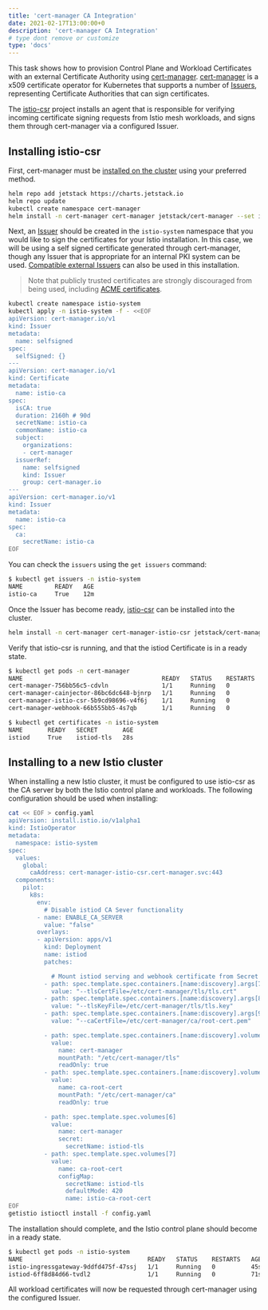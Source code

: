 ```yaml
---
title: 'cert-manager CA Integration'
date: 2021-02-17T13:00:00+0
description: 'cert-manager CA Integration'
# type dont remove or customize
type: 'docs'
---
```


This task shows how to provision Control Plane and Workload Certificates with an
external Certificate Authority using [cert-manager](https://cert-manager.io).
[cert-manager](https://cert-manager.io) is a x509 certificate operator for
Kubernetes that supports a number of
[Issuers](https://cert-manager.io/docs/configuration/), representing Certificate
Authorities that can sign certificates.

The [istio-csr](https://github.com/cert-manager/istio-csr) project installs an
agent that is responsible for verifying incoming certificate signing requests
from Istio mesh workloads, and signs them through cert-manager via a configured
Issuer.

## Installing istio-csr

First, cert-manager must be [installed on the
cluster](https://cert-manager.io/docs/installation/kubernetes/) using your
preferred method.

```sh
helm repo add jetstack https://charts.jetstack.io
helm repo update
kubectl create namespace cert-manager
helm install -n cert-manager cert-manager jetstack/cert-manager --set installCRDs=true
```

Next, an [Issuer](https://cert-manager.io/docs/configuration/) should be created
in the `istio-system` namespace that you would like to sign the certificates for
your Istio installation. In this case, we will be using a self signed
certificate generated through cert-manager, though any Issuer that is
appropriate for an internal PKI system can be used. [Compatible external
Issuers](https://cert-manager.io/docs/configuration/external/) can also be used
in this installation.

> Note that publicly trusted certificates are strongly discouraged from being
> used, including [ACME
> certificates](https://cert-manager.io/docs/configuration/acme/).

```sh
kubectl create namespace istio-system
kubectl apply -n istio-system -f - <<EOF
apiVersion: cert-manager.io/v1
kind: Issuer
metadata:
  name: selfsigned
spec:
  selfSigned: {}
---
apiVersion: cert-manager.io/v1
kind: Certificate
metadata:
  name: istio-ca
spec:
  isCA: true
  duration: 2160h # 90d
  secretName: istio-ca
  commonName: istio-ca
  subject:
    organizations:
    - cert-manager
  issuerRef:
    name: selfsigned
    kind: Issuer
    group: cert-manager.io
---
apiVersion: cert-manager.io/v1
kind: Issuer
metadata:
  name: istio-ca
spec:
  ca:
    secretName: istio-ca
EOF
```

You can check the `issuers` using the `get issuers` command:

```sh
$ kubectl get issuers -n istio-system
NAME         READY   AGE
istio-ca     True    12m
```

Once the Issuer has become ready,
[istio-csr](https://github.com/cert-manager/istio-csr) can be installed into the
cluster.

```sh
helm install -n cert-manager cert-manager-istio-csr jetstack/cert-manager-istio-csr
```

Verify that istio-csr is running, and that the istiod Certificate is in a ready
state.

```sh
$ kubectl get pods -n cert-manager
NAME                                       READY   STATUS    RESTARTS   AGE
cert-manager-756bb56c5-cdvln               1/1     Running   0          111s
cert-manager-cainjector-86bc6dc648-bjnrp   1/1     Running   0          111s
cert-manager-istio-csr-5b9cd98696-v4f6j    1/1     Running   0          12s
cert-manager-webhook-66b555bb5-4s7qb       1/1     Running   0          111s

$ kubectl get certificates -n istio-system
NAME       READY   SECRET       AGE
istiod     True    istiod-tls   28s
```

## Installing to a new Istio cluster

When installing a new Istio cluster, it must be configured to use istio-csr as
the CA server by both the Istio control plane and workloads. The following
configuration should be used when installing:

```sh
cat << EOF > config.yaml
apiVersion: install.istio.io/v1alpha1
kind: IstioOperator
metadata:
  namespace: istio-system
spec:
  values:
    global:
      caAddress: cert-manager-istio-csr.cert-manager.svc:443
  components:
    pilot:
      k8s:
        env:
          # Disable istiod CA Sever functionality
        - name: ENABLE_CA_SERVER
          value: "false"
        overlays:
        - apiVersion: apps/v1
          kind: Deployment
          name: istiod
          patches:

            # Mount istiod serving and webhook certificate from Secret mount
          - path: spec.template.spec.containers.[name:discovery].args[7]
            value: "--tlsCertFile=/etc/cert-manager/tls/tls.crt"
          - path: spec.template.spec.containers.[name:discovery].args[8]
            value: "--tlsKeyFile=/etc/cert-manager/tls/tls.key"
          - path: spec.template.spec.containers.[name:discovery].args[9]
            value: "--caCertFile=/etc/cert-manager/ca/root-cert.pem"

          - path: spec.template.spec.containers.[name:discovery].volumeMounts[6]
            value:
              name: cert-manager
              mountPath: "/etc/cert-manager/tls"
              readOnly: true
          - path: spec.template.spec.containers.[name:discovery].volumeMounts[7]
            value:
              name: ca-root-cert
              mountPath: "/etc/cert-manager/ca"
              readOnly: true

          - path: spec.template.spec.volumes[6]
            value:
              name: cert-manager
              secret:
                secretName: istiod-tls
          - path: spec.template.spec.volumes[7]
            value:
              name: ca-root-cert
              configMap:
                secretName: istiod-tls
                defaultMode: 420
                name: istio-ca-root-cert
EOF
getistio istioctl install -f config.yaml
```

The installation should complete, and the Istio control plane should become in a
ready state.

```sh
$ kubectl get pods -n istio-system
NAME                                   READY   STATUS    RESTARTS   AGE
istio-ingressgateway-9ddfd475f-47ssj   1/1     Running   0          45s
istiod-6ff8d84d66-tvdl2                1/1     Running   0          71s
```

All workload certificates will now be requested through cert-manager using the
configured Issuer.
